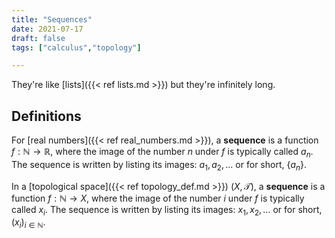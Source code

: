 ```yaml
---
title: "Sequences"
date: 2021-07-17
draft: false
tags: ["calculus","topology"]

---
```


They're like [lists]({{< ref lists.md >}}) but they're infinitely long. 

## Definitions
For [real numbers]({{< ref real_numbers.md >}}), a **sequence** is a function $f: \mathbb{N} \to \mathbb{R}$, where the image of the number $n$ under $f$ is typically called $a_n$. The sequence is written by listing its images: $a_1, a_2, \dots$ or for short, $\{a_n\}$.

In a [topological space]({{< ref topology_def.md >}}) $(X, \mathcal{T})$, a **sequence** is a function $f: \mathbb{N} \to X$, where the image of the number $i$ under $f$ is typically called $x_i$. The sequence is written by listing its images: $x_1, x_2, \dots$ or for short, $(x_i)_{i \in \mathbb{N}}$.
